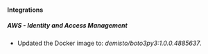 
#### Integrations

##### AWS - Identity and Access Management

- Updated the Docker image to: *demisto/boto3py3:1.0.0.4885637*.

